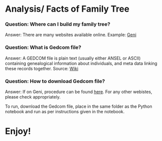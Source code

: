 # Analysis/ Facts of Family Tree

### Question: Where can I build my family tree?
Answer: There are many websites available online. Example: <a href="https://www.geni.com">Geni</a>

### Question: What is Gedcom file?
Answer: A GEDCOM file is plain text (usually either ANSEL or ASCII) containing genealogical information about individuals, and meta data linking these records together. Source: <a href="https://en.wikipedia.org/wiki/GEDCOM">Wiki</a>

### Question: How to download Gedcom file?
Answer: If on Geni, procedure can be found <a href="https://help.geni.com/hc/en-us/articles/229705167-How-can-I-export-my-GEDCOM-">here</a>. For any other webistes, please check appropriately.


To run, download the Gedcom file, place in the same folder as the Python notebook and run as per instructions given in the notebook.

# Enjoy!
